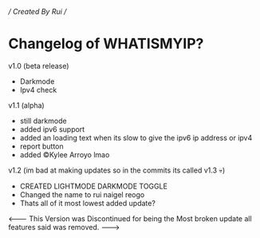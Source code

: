 */ Created By Rui /*
# Changelog of WHATISMYIP?

v1.0 (beta release)
* Darkmode
* Ipv4 check

v1.1 (alpha)
* still darkmode
* added ipv6 support
* added an loading text when its slow to give the ipv6 ip address or ipv4
* report button
* added ©Kylee Arroyo lmao

v1.2 (im bad at making updates so in the commits its called v1.3 💀)
* CREATED LIGHTMODE DARKMODE TOGGLE
* Changed the name to rui naigel reogo
* Thats all of it most lowest added update?

<--- This Version was Discontinued for being the Most broken update all features said was removed. --->
